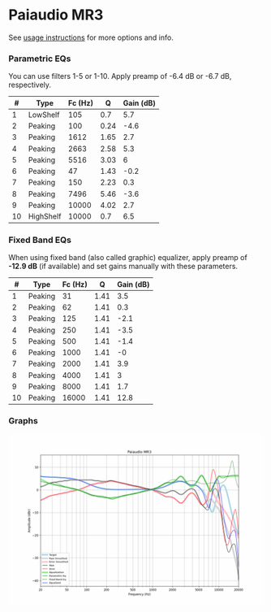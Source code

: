 # Paiaudio MR3
See [usage instructions](https://github.com/jaakkopasanen/AutoEq#usage) for more options and info.

### Parametric EQs
You can use filters 1-5 or 1-10. Apply preamp of -6.4 dB or -6.7 dB, respectively.

|   # | Type      |   Fc (Hz) |    Q |   Gain (dB) |
|-----|-----------|-----------|------|-------------|
|   1 | LowShelf  |       105 | 0.7  |         5.7 |
|   2 | Peaking   |       100 | 0.24 |        -4.6 |
|   3 | Peaking   |      1612 | 1.65 |         2.7 |
|   4 | Peaking   |      2663 | 2.58 |         5.3 |
|   5 | Peaking   |      5516 | 3.03 |         6   |
|   6 | Peaking   |        47 | 1.43 |        -0.2 |
|   7 | Peaking   |       150 | 2.23 |         0.3 |
|   8 | Peaking   |      7496 | 5.46 |        -3.6 |
|   9 | Peaking   |     10000 | 4.02 |         2.7 |
|  10 | HighShelf |     10000 | 0.7  |         6.5 |

### Fixed Band EQs
When using fixed band (also called graphic) equalizer, apply preamp of **-12.9 dB** (if available) and set gains manually with these parameters.

|   # | Type    |   Fc (Hz) |    Q |   Gain (dB) |
|-----|---------|-----------|------|-------------|
|   1 | Peaking |        31 | 1.41 |         3.5 |
|   2 | Peaking |        62 | 1.41 |         0.3 |
|   3 | Peaking |       125 | 1.41 |        -2.1 |
|   4 | Peaking |       250 | 1.41 |        -3.5 |
|   5 | Peaking |       500 | 1.41 |        -1.4 |
|   6 | Peaking |      1000 | 1.41 |        -0   |
|   7 | Peaking |      2000 | 1.41 |         3.9 |
|   8 | Peaking |      4000 | 1.41 |         3   |
|   9 | Peaking |      8000 | 1.41 |         1.7 |
|  10 | Peaking |     16000 | 1.41 |        12.8 |

### Graphs
![](./Paiaudio%20MR3.png)
